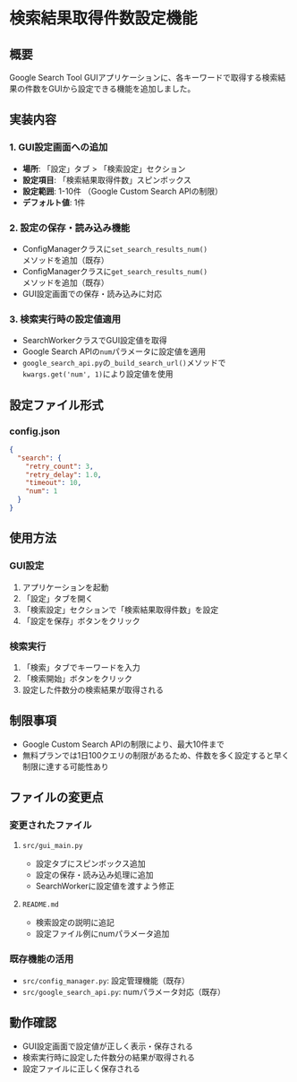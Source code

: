 # 検索結果取得件数設定機能

## 概要
Google Search Tool GUIアプリケーションに、各キーワードで取得する検索結果の件数をGUIから設定できる機能を追加しました。

## 実装内容

### 1. GUI設定画面への追加
- **場所**: 「設定」タブ > 「検索設定」セクション
- **設定項目**: 「検索結果取得件数」スピンボックス
- **設定範囲**: 1-10件 （Google Custom Search APIの制限）
- **デフォルト値**: 1件

### 2. 設定の保存・読み込み機能
- ConfigManagerクラスに`set_search_results_num()`メソッドを追加（既存）
- ConfigManagerクラスに`get_search_results_num()`メソッドを追加（既存）
- GUI設定画面での保存・読み込みに対応

### 3. 検索実行時の設定値適用
- SearchWorkerクラスでGUI設定値を取得
- Google Search APIの`num`パラメータに設定値を適用
- `google_search_api.py`の`_build_search_url()`メソッドで`kwargs.get('num', 1)`により設定値を使用

## 設定ファイル形式

### config.json
```json
{
  "search": {
    "retry_count": 3,
    "retry_delay": 1.0,
    "timeout": 10,
    "num": 1
  }
}
```

## 使用方法

### GUI設定
1. アプリケーションを起動
2. 「設定」タブを開く
3. 「検索設定」セクションで「検索結果取得件数」を設定
4. 「設定を保存」ボタンをクリック

### 検索実行
1. 「検索」タブでキーワードを入力
2. 「検索開始」ボタンをクリック
3. 設定した件数分の検索結果が取得される

## 制限事項
- Google Custom Search APIの制限により、最大10件まで
- 無料プランでは1日100クエリの制限があるため、件数を多く設定すると早く制限に達する可能性あり

## ファイルの変更点

### 変更されたファイル
1. `src/gui_main.py`
   - 設定タブにスピンボックス追加
   - 設定の保存・読み込み処理に追加
   - SearchWorkerに設定値を渡すよう修正

2. `README.md`
   - 検索設定の説明に追記
   - 設定ファイル例にnumパラメータ追加

### 既存機能の活用
- `src/config_manager.py`: 設定管理機能（既存）
- `src/google_search_api.py`: numパラメータ対応（既存）

## 動作確認
- GUI設定画面で設定値が正しく表示・保存される
- 検索実行時に設定した件数分の結果が取得される
- 設定ファイルに正しく保存される
